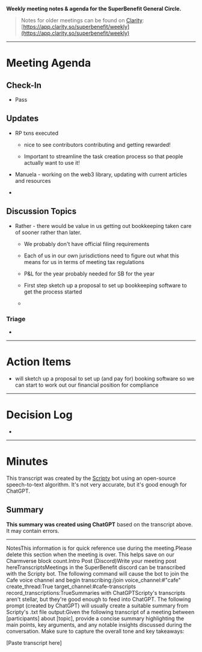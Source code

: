 **Weekly meeting notes & agenda for the SuperBenefit General Circle.**

> Notes for older meetings can be found on [Clarity](https://app.clarity.so/superbenefit/docs/7b03af88-ecdf-4858-8eb8-c0b8d35988f7):
> [https://app.clarity.so/superbenefit/weekly](https://app.clarity.so/superbenefit/weekly)

---

# Meeting Agenda

## Check-In

- Pass

## Updates

- RP txns executed

  - nice to see contributors contributing and getting rewarded!

  - Important to streamline the task creation process so that people actually want to use it!

- Manuela - working on the web3 library, updating with current articles and resources 

-  

## Discussion Topics

- Rather - there would be value in us getting out bookkeeping taken care of sooner rather than later. 

  - We probably don't have official filing requirements 

  - Each of us in our own jurisdictions need to figure out what this means for us in terms of meeting tax regulations

  - P&L for the year probably needed for SB for the year 

  - First step sketch up a proposal to set up bookkeeping software to get the process started

  - 

### Triage

	

  -  

---

# Action Items

-  will sketch up a proposal to set up (and pay for) booking software so we can start to work out our financial position for compliance 

---

# Decision Log

- 

---

# Minutes

This transcript was created by the [Scripty](https://scripty.org/) bot using an open-source speech-to-text algorithm. It's not very accurate, but it's good enough for ChatGPT.

## Summary

**This summary was created using ChatGPT** based on the transcript above. It may contain errors.

> <Paste summary here>

---

NotesThis information is for quick reference use during the meeting.Please delete this section when the meeting is over. This helps save on our Charmverse block count.Intro Post (Discord)Write your meeting post hereTranscriptsMeetings in the SuperBenefit discord can be transcribed with the Scripty bot. The following command will cause the bot to join the Cafe voice channel and begin transcribing:/join voice_channel:#"cafe" create_thread:True target_channel:#cafe-transcripts record_transcriptions:TrueSummaries with ChatGPTScripty's transcripts aren't stellar, but they're good enough to feed into ChatGPT. The following prompt (created by ChatGPT) will usually create a suitable summary from Scripty's .txt file output:Given the following transcript of a meeting between [participants] about [topic], provide a concise summary highlighting the main points, key arguments, and any notable insights discussed during the conversation. Make sure to capture the overall tone and key takeaways:

[Paste transcript here]
